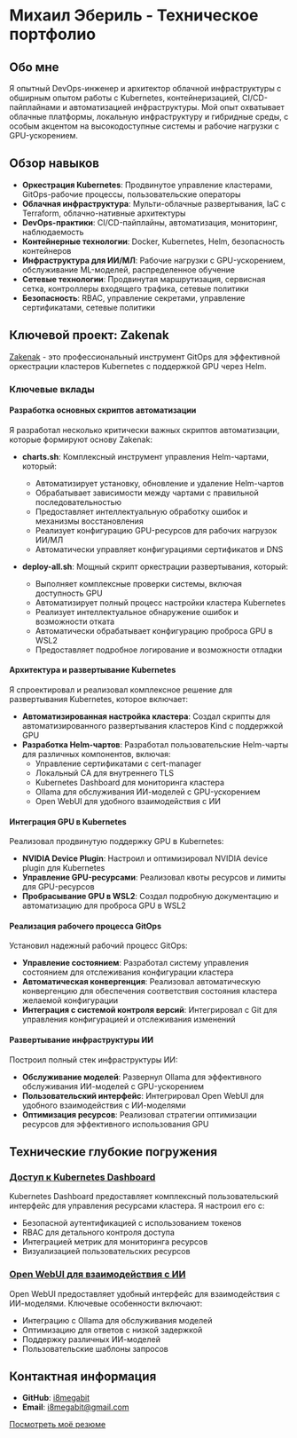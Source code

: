 # Михаил Эбериль - Техническое портфолио

## Обо мне

Я опытный DevOps-инженер и архитектор облачной инфраструктуры с обширным опытом работы с Kubernetes, контейнеризацией, CI/CD-пайплайнами и автоматизацией инфраструктуры. Мой опыт охватывает облачные платформы, локальную инфраструктуру и гибридные среды, с особым акцентом на высокодоступные системы и рабочие нагрузки с GPU-ускорением.

## Обзор навыков

- **Оркестрация Kubernetes**: Продвинутое управление кластерами, GitOps-рабочие процессы, пользовательские операторы
- **Облачная инфраструктура**: Мульти-облачные развертывания, IaC с Terraform, облачно-нативные архитектуры
- **DevOps-практики**: CI/CD-пайплайны, автоматизация, мониторинг, наблюдаемость
- **Контейнерные технологии**: Docker, Kubernetes, Helm, безопасность контейнеров
- **Инфраструктура для ИИ/МЛ**: Рабочие нагрузки с GPU-ускорением, обслуживание ML-моделей, распределенное обучение
- **Сетевые технологии**: Продвинутая маршрутизация, сервисная сетка, контроллеры входящего трафика, сетевые политики
- **Безопасность**: RBAC, управление секретами, управление сертификатами, сетевые политики

## Ключевой проект: Zakenak

[Zakenak](https://github.com/i8megabit/zakenak) - это профессиональный инструмент GitOps для эффективной оркестрации кластеров Kubernetes с поддержкой GPU через Helm.

### Ключевые вклады

#### Разработка основных скриптов автоматизации

Я разработал несколько критически важных скриптов автоматизации, которые формируют основу Zakenak:

- **charts.sh**: Комплексный инструмент управления Helm-чартами, который:
  - Автоматизирует установку, обновление и удаление Helm-чартов
  - Обрабатывает зависимости между чартами с правильной последовательностью
  - Предоставляет интеллектуальную обработку ошибок и механизмы восстановления
  - Реализует конфигурацию GPU-ресурсов для рабочих нагрузок ИИ/МЛ
  - Автоматически управляет конфигурациями сертификатов и DNS

- **deploy-all.sh**: Мощный скрипт оркестрации развертывания, который:
  - Выполняет комплексные проверки системы, включая доступность GPU
  - Автоматизирует полный процесс настройки кластера Kubernetes
  - Реализует интеллектуальное обнаружение ошибок и возможности отката
  - Автоматически обрабатывает конфигурацию проброса GPU в WSL2
  - Предоставляет подробное логирование и возможности отладки

#### Архитектура и развертывание Kubernetes

Я спроектировал и реализовал комплексное решение для развертывания Kubernetes, которое включает:

- **Автоматизированная настройка кластера**: Создал скрипты для автоматизированного развертывания кластеров Kind с поддержкой GPU
- **Разработка Helm-чартов**: Разработал пользовательские Helm-чарты для различных компонентов, включая:
  - Управление сертификатами с cert-manager
  - Локальный CA для внутреннего TLS
  - Kubernetes Dashboard для мониторинга кластера
  - Ollama для обслуживания ИИ-моделей с GPU-ускорением
  - Open WebUI для удобного взаимодействия с ИИ

#### Интеграция GPU в Kubernetes

Реализовал продвинутую поддержку GPU в Kubernetes:

- **NVIDIA Device Plugin**: Настроил и оптимизировал NVIDIA device plugin для Kubernetes
- **Управление GPU-ресурсами**: Реализовал квоты ресурсов и лимиты для GPU-ресурсов
- **Пробрасывание GPU в WSL2**: Создал подробную документацию и автоматизацию для проброса GPU в WSL2

#### Реализация рабочего процесса GitOps

Установил надежный рабочий процесс GitOps:

- **Управление состоянием**: Разработал систему управления состоянием для отслеживания конфигурации кластера
- **Автоматическая конвергенция**: Реализовал автоматическую конвергенцию для обеспечения соответствия состояния кластера желаемой конфигурации
- **Интеграция с системой контроля версий**: Интегрировал с Git для управления конфигурацией и отслеживания изменений

#### Развертывание инфраструктуры ИИ

Построил полный стек инфраструктуры ИИ:

- **Обслуживание моделей**: Развернул Ollama для эффективного обслуживания ИИ-моделей с GPU-ускорением
- **Пользовательский интерфейс**: Интегрировал Open WebUI для удобного взаимодействия с ИИ-моделями
- **Оптимизация ресурсов**: Реализовал стратегии оптимизации ресурсов для эффективного использования GPU

## Технические глубокие погружения

### [Доступ к Kubernetes Dashboard](http://localhost:8001/api/v1/namespaces/kubernetes-dashboard/services/https:kubernetes-dashboard:/proxy/)

Kubernetes Dashboard предоставляет комплексный пользовательский интерфейс для управления ресурсами кластера. Я настроил его с:

- Безопасной аутентификацией с использованием токенов
- RBAC для детального контроля доступа
- Интеграцией метрик для мониторинга ресурсов
- Визуализацией пользовательских ресурсов

### [Open WebUI для взаимодействия с ИИ](http://localhost:3000)

Open WebUI предоставляет удобный интерфейс для взаимодействия с ИИ-моделями. Ключевые особенности включают:

- Интеграцию с Ollama для обслуживания моделей
- Оптимизацию для ответов с низкой задержкой
- Поддержку различных ИИ-моделей
- Пользовательские шаблоны запросов

## Контактная информация

- **GitHub**: [i8megabit](https://github.com/i8megabit)
- **Email**: i8megabit@gmail.com

[Посмотреть моё резюме](../resume/README.ru.md)